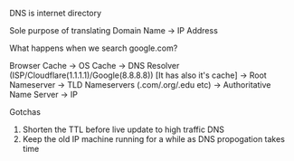 DNS is internet directory

Sole purpose of translating Domain Name -> IP Address


What happens when we search google.com?

Browser Cache -> OS Cache -> DNS Resolver (ISP/Cloudflare(1.1.1.1)/Google(8.8.8.8)) [It has also it's cache] -> Root Nameserver -> TLD Nameservers (.com/.org/.edu etc) -> Authoritative Name Server -> IP

Gotchas
1) Shorten the TTL before live update to high traffic DNS
2) Keep the old IP machine running for a while as DNS propogation takes time